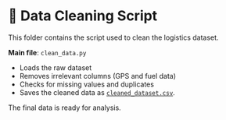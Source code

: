 # 🧼 Data Cleaning Script

This folder contains the script used to clean the logistics dataset.

**Main file**: `clean_data.py`

- Loads the raw dataset  
- Removes irrelevant columns (GPS and fuel data)  
- Checks for missing values and duplicates  
- Saves the cleaned data as [`cleaned_dataset.csv`](../1_datasets/cleaned_and_processed_data/cleaned_dataset.csv).

The final data is ready for analysis.
